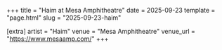 +++
title = "Haim at Mesa Amphitheatre"
date = 2025-09-23
template = "page.html"
slug = "2025-09-23-haim"

[extra]
artist = "Haim"
venue = "Mesa Amphitheatre"
venue_url = "https://www.mesaamp.com/"
+++
